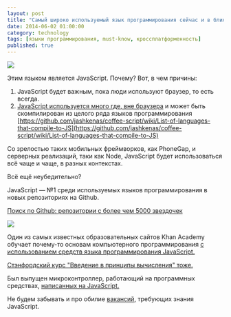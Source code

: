 ```yaml
---
layout: post
title: "Самый широко используемый язык программирования сейчас и в ближайшем будущем"
date: 2014-06-02 01:00:00
category: technology
tags: [языки программирования, must-know, кроссплатформенность]
published: true
---
```


<img src="http://s020.radikal.ru/i717/1406/a9/7785637e5a8a.png" class="img-responsive"><br/>

Этим языком является JavaScript. Почему? Вот, в чем причины:

1. JavaScript будет важным, пока люди используют браузер, то есть всегда.
2. [JavaScript используется много где, вне браузера](https://en.wikipedia.org/wiki/JavaScript#Uses_outside_web_pages) и может быть скомпилирован из целого ряда языков программирования [https://github.com/jashkenas/coffee-script/wiki/List-of-languages-that-compile-to-JS](https://github.com/jashkenas/coffee-script/wiki/List-of-languages-that-compile-to-JS)

Со зрелостью таких мобильных фреймворков, как PhoneGap, и серверных реализаций, таки как Node, JavaScript будет использоваться всё чаще и чаще, в разных контекстах.

Всё ещё неубедительно?

JavaScript &mdash; №1 среди используемых языков программирования в новых репозиториях на Github.

[Поиск по Github: репозитории с более чем 5000 звездочек](https://github.com/search?o=desc&q=stars%3A%3E5000&ref=searchresults&s=stars&type=Repositories)

<img src="http://qph.cr.quoracdn.com/main-qimg-dbac8f4426e963bf82dd4c4f77a981c8" class="img-responsive"><br/>

Один из самых известных образовательных сайтов Khan Academy обучает почему-то основам компьютерного программирования [с использованием средств языка программирования JavaScript.](https://www.khanacademy.org/computing/cs)

[Стэнфордский курс "Введение в принципы вычисления" тоже.](http://www.stanford.edu/class/cs101/)

Был выпущен микроконтроллер, работающий на программных средствах, [написанных на JavaScript.](https://tessel.io/)

Не будем забывать и про обилие [вакансий](http://hh.ru/search/vacancy?text=javascript&area=1), требующих знания JavaScript.




